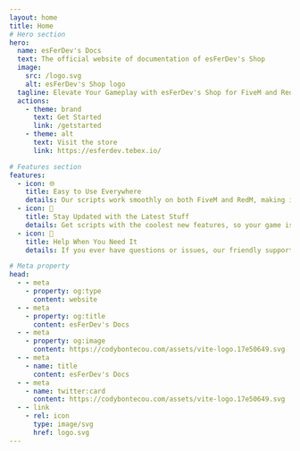 ```yaml
---
layout: home
title: Home
# Hero section
hero:
  name: esFerDev's Docs
  text: The official website of documentation of esFerDev's Shop
  image:
    src: /logo.svg
    alt: esFerDev's Shop logo
  tagline: Elevate Your Gameplay with esFerDev's Shop for FiveM and RedM Adventures!
  actions:
    - theme: brand
      text: Get Started
      link: /getstarted
    - theme: alt
      text: Visit the store
      link: https://esferdev.tebex.io/

# Features section
features:
  - icon: 🌐
    title: Easy to Use Everywhere
    details: Our scripts work smoothly on both FiveM and RedM, making it simple for anyone to enjoy and enhance their gaming adventures.
  - icon: 🚀
    title: Stay Updated with the Latest Stuff
    details: Get scripts with the coolest new features, so your game is always fresh and exciting.
  - icon: 🤝
    title: Help When You Need It
    details: If you ever have questions or issues, our friendly support team is here to make things easy for you.

# Meta property
head:
  - - meta
    - property: og:type
      content: website
  - - meta
    - property: og:title
      content: esFerDev's Docs
  - - meta
    - property: og:image
      content: https://codybontecou.com/assets/vite-logo.17e50649.svg
  - - meta
    - name: title
      content: esFerDev's Docs
  - - meta
    - name: twitter:card
      content: https://codybontecou.com/assets/vite-logo.17e50649.svg
  - - link
    - rel: icon
      type: image/svg
      href: logo.svg
---
```

